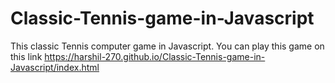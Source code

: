 # Classic-Tennis-game-in-Javascript
This classic Tennis computer game in Javascript. 
You can play this game on this link
https://harshil-270.github.io/Classic-Tennis-game-in-Javascript/index.html
